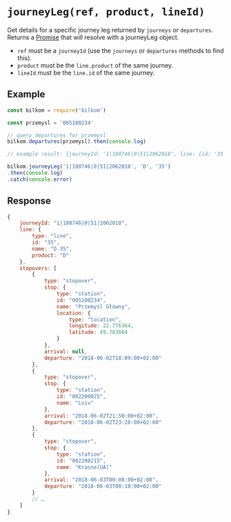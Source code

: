 # `journeyLeg(ref, product, lineId)`

Get details for a specific journey leg returned by `journeys` or `departures`. Returns a [Promise](https://developer.mozilla.org/en-US/docs/Web/JavaScript/Reference/Global_Objects/promise) that will resolve with a journeyLeg object.

- `ref` must be a `journeyId` (use the `journeys` or `departures` methods to find this).
- `product` must be the `line.product` of the same journey.
- `lineId` must be the `line.id` of the same journey.

## Example

```js
const bilkom = require('bilkom')

const przemysl = '005100234'

// query departures for przemysl
bilkom.departures(przemysl).then(console.log)

// example result: {journeyId: '1|180746|0|51|2062018', line: {id: '35', product: 'D'}, …}

bilkom.journeyLeg('1|180746|0|51|2062018', 'D', '35')
.then(console.log)
.catch(console.error)
```

## Response

```js
{
    journeyId: "1|180746|0|51|2062018",
    line: {
        type: "line",
        id: "35",
        name: "D 35",
        product: "D"
    },
    stopovers: [
        {
            type: "stopover",
            stop: {
                type: "station",
                id: "005100234",
                name: "Przemyśl Główny",
                location: {
                    type: "location",
                    longitude: 22.776364,
                    latitude: 49.783664
                }
            },
            arrival: null,
            departure: "2018-06-02T18:09:00+02:00"
        },
        {
            type: "stopover",
            stop: {
                type: "station",
                id: "002200025",
                name: "Lviv"
            },
            arrival: "2018-06-02T21:50:00+02:00",
            departure: "2018-06-02T23:28:00+02:00"
        },
        {
            type: "stopover",
            stop: {
                type: "station",
                id: "002200215",
                name: "Krasne(UA)"
            },
            arrival: "2018-06-03T00:08:00+02:00",
            departure: "2018-06-03T00:10:00+02:00"
        }
        // …
    ]
}
```
